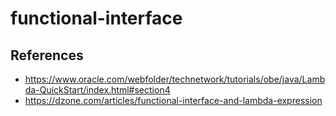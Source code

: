 # functional-interface


## References

- https://www.oracle.com/webfolder/technetwork/tutorials/obe/java/Lambda-QuickStart/index.html#section4
- https://dzone.com/articles/functional-interface-and-lambda-expression